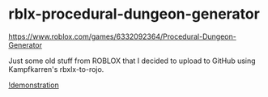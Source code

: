 # rblx-procedural-dungeon-generator
https://www.roblox.com/games/6332092364/Procedural-Dungeon-Generator

Just some old stuff from ROBLOX that I decided to upload to GitHub using Kampfkarren's rbxlx-to-rojo.

[!demonstration](/demonstration.gif)
